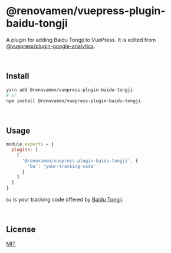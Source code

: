# @renovamen/vuepress-plugin-baidu-tongji

A plugin for adding Baidu Tongji to VuePress. It is edited from [@vuepress/plugin-google-analytics](https://v1.vuepress.vuejs.org/plugin/official/plugin-google-analytics.html).


&nbsp;

## Install

```bash
yarn add @renovamen/vuepress-plugin-baidu-tongji
# or
npm install @renovamen/vuepress-plugin-baidu-tongji
```


&nbsp;

## Usage

```js
module.exports = {
  plugins: [
    [
      '@renovamen/vuepress-plugin-baidu-tongji', {
        'ba': 'your-tracking-code'
      }
    ]
  ]
}
```

`ba` is your tracking code offered by [Baidu Tongji](https://tongji.baidu.com/web/welcome/login).


&nbsp;

## License

[MIT](LICENSE)
